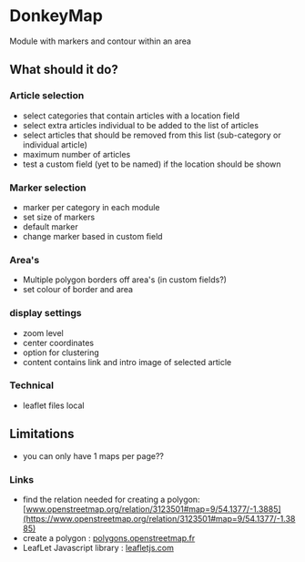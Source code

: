 # DonkeyMap
Module with markers and contour within an area

## What should it do?

### Article selection
- select categories that contain articles with a location field
- select extra articles individual to be added to the list of articles
- select articles that should be removed from this list (sub-category or individual article)
- maximum number of articles
- test a custom field (yet to be named) if the location should be shown

### Marker selection
- marker per category in each module
- set size of markers
- default marker
- change marker based in custom field

### Area's
- Multiple polygon borders off area's (in custom fields?)
- set colour of border and area

### display settings
- zoom level
- center coordinates
- option for clustering
- content contains link and intro image of selected article

### Technical
- leaflet files local

## Limitations
- you can only have 1 maps per page??

### Links
- find the relation needed for creating a polygon: [www.openstreetmap.org/relation/3123501#map=9/54.1377/-1.3885](https://www.openstreetmap.org/relation/3123501#map=9/54.1377/-1.3885)
- create a polygon : [polygons.openstreetmap.fr](http://polygons.openstreetmap.fr/)
- LeafLet Javascript library : [leafletjs.com](https://leafletjs.com/)
